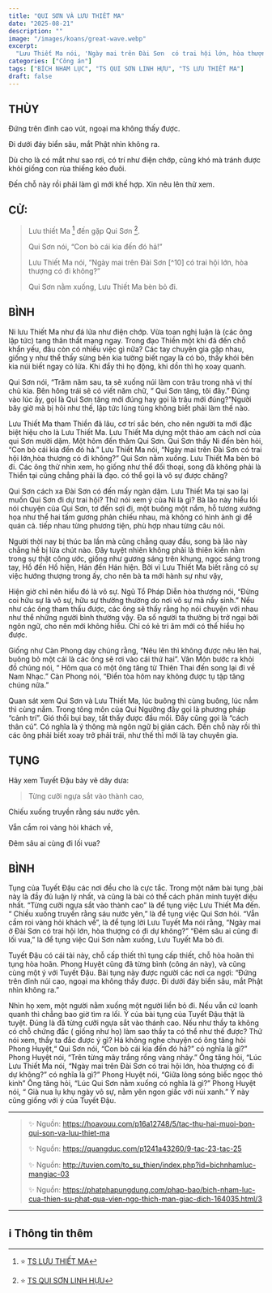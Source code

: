 ```yaml
---
title: "QUI SƠN VÀ LƯU THIẾT MA"
date: "2025-08-21"
description: ""
image: "/images/koans/great-wave.webp"
excerpt: 
  "Lưu Thiết Ma nói, 'Ngày mai trên Đài Sơn  có trai hội lớn, hòa thượng có đi không?'. Qui Sơn nằm xuống, Lưu Thiết Ma bèn bỏ đi."
categories: ["Công án"]
tags: ["BÍCH NHAM LỤC", "TS QUI SƠN LINH HỰU", "TS LƯU THIẾT MA"]
draft: false
---
```


## THÙY

Đứng trên đỉnh cao vút, ngoại ma không thấy được. 

Đi dưới đáy biển sâu, mắt Phật nhìn không ra. 

Dù cho là có mắt như sao rơi, có trí như điện chớp, cũng khó mà tránh được khỏi giống con rùa thiếng kéo đuôi. 

Đến chỗ này rồi phải làm gì mới khế hợp. Xin nêu lên thử xem.

## CỬ:

> Lưu thiết Ma [^1] đến gặp Qui Sơn [^2]. 
> 
> Qui Sơn nói, “Con bò cái kia đến đó hả!” 
> 
> Lưu Thiết Ma nói, “Ngày mai trên Đài Sơn [^10] có trai hội lớn, hòa thượng có đi không?” 
> 
> Qui Sơn nằm xuống, Lưu Thiết Ma bèn bỏ đi.

## BÌNH

Ni lưu Thiết Ma như đá lửa như điện chớp. Vừa toan nghị luận là (các ông lập tức) tang thân thất mạng ngay. Trong đạo Thiền một khi đã đến chỗ khẩn yếu, đâu còn có nhiều việc gì nữa? Các tay chuyên gia gặp nhau, giống y như thể thấy sừng bên kia tường biết ngay là có bò, thấy khói bên kia núi biết ngay có lửa. Khi đẩy thì họ động, khi dồn thì họ xoay quanh.

Qui Sơn nói, “Trăm năm sau, ta sẽ xuống núi làm con trâu trong nhà vị thí chủ kia. Bên hông trái sẽ có viết năm chữ, “ Qui Sơn tăng, tôi đây.” Đúng vào lúc ấy, gọi là Qui Sơn tăng mới đúng hay gọi là trâu mới đúng?”Người bây giờ mà bị hỏi như thế, lập tức lúng túng không biết phải làm thế nào.

Lưu Thiết Ma tham Thiền đã lâu, cơ trí sắc bén, cho nên người ta mới đặc biệt hiệu cho là Lưu Thiết Ma. Lưu Thiết Ma dựng một thảo am cách nơi của qui Sơn mười dặm. Một hôm đến thăm Qui Sơn. Qui Sơn thấy Ni đến bèn hỏi, “Con bò cái kia đến đó hả.” Lưu Thiết Ma nói, “Ngày mai trên Đài Sơn có trai hội lớn,hòa thượng có đi không?” Qui Sơn nằm xuống. Lưu Thiết Ma bèn bỏ đi. Các ông thử nhìn xem, họ giống như thể đối thoại, song đã không phải là Thiền tại cũng chẳng phải là đạo. có thể gọi là vô sự được chăng?

Qui Sơn cách xa Đài Sơn có đến mấy ngàn dặm. Lưu Thiết Ma tại sao lại muốn Qui Sơn đi dự trai hội? Thử nói xem ý của Ni là gì? Bà lão này hiểu lối nói chuyện của Qui Sơn, tơ đến sợi đi, một buông một nắm, hỗ tương xướng họa như thể hai tấm gương phản chiếu nhau, mà không có hình ảnh gì để quán cả. tiếp nhau từng phương tiện, phù hợp nhau từng câu nói.

Người thời nay bị thúc ba lần mà cũng chẳng quay đầu, song bà lão này chẳng hề bị lừa chút nào. Đây tuyệt nhiên không phải là thiên kiến nằm trong sự thật công ước, giống như gương sáng trên khung, ngọc sáng trong tay, Hồ đến Hồ hiện, Hán đến Hán hiện. Bởi vì Lưu Thiết Ma biết rằng có sự việc hướng thượng trong ấy, cho nên bà ta mới hành sự như vậy,

Hiện giờ chỉ nên hiểu đó là vô sự. Ngũ Tổ Pháp Diễn hòa thượng nói, “Đừng coi hữu sự là vô sự, hữu sự thường thường do nơi vô sự mà nẩy sinh.” Nếu như các ông tham thấu được, các ông sẽ thấy rằng họ nói chuyện với nhau như thể những người bình thường vậy. Đa số người ta thường bị trở ngại bởi ngôn ngữ, cho nên mới không hiểu. Chỉ có kẻ tri âm mới có thể hiểu họ được.

Giống như Càn Phong dạy chúng rằng, “Nêu lên thì không được nêu lên hai, buông bỏ một cái là các ông sẽ rơi vào cái thứ hai”. Vân Môn bước ra khỏi đồ chúng nói, “ Hôm qua có một ông tăng từ Thiên Thai đến song lại đi về Nam Nhạc.” Càn Phong nói, “Điển tòa hôm nay không được tụ tập tăng chúng nữa.”

Quan sát xem Qui Sơn và Lưu Thiết Ma, lúc buông thì cùng buông, lúc nắm thì cùng nắm. Trong tông môn của Qui Ngưỡng đây gọi là phương pháp “cảnh trí”. Gió thổi bụi bay, tất thấy được đầu mối. Đây cũng gọi là “cách thân cú”. Có nghĩa là ý thông mà ngôn ngữ bị gián cách. Đến chỗ này rồi thì các ông phải biết xoay trở phải trái, như thế thì mới là tay chuyên gia.

## TỤNG

Hãy xem Tuyết Đậu bày vẽ dây dưa:

> Từng cưỡi ngựa sắt vào thành cao,

Chiếu xuống truyền rằng sáu nước yên.

Vẫn cầm roi vàng hỏi khách về,

Đêm sâu ai cùng đi lối vua?

## BÌNH

Tụng của Tuyết Đậu các nơi đều cho là cực tắc. Trong một năm bài tụng ,bài này là đầy đủ luận lý nhất, và cũng là bài có thể cách phân minh tuyệt diệu nhất. “Từng cưỡi ngựa sắt vào thành cao” là để tụng việc Lưu Thiết Ma đến. “ Chiều xuống truyền rằng sáu nước yên,” là để tụng việc Qui Sơn hỏi. “Vẫn cầm roi vàng hỏi khách về”, là để tụng lời Lưu Tuyết Ma nói rằng, “Ngày mai ở Đài Sơn có trai hội lớn, hòa thượng có đi dự không?” “Đêm sâu ai cũng đi lối vua,” là để tụng việc Qui Sơn nằm xuống, Lưu Tuyết Ma bỏ đi.

Tuyết Đậu có cái tài này, chỗ cấp thiết thì tụng cấp thiết, chỗ hòa hoãn thì tụng hòa hoãn. Phong Huyệt cũng đã từng bình (công án này), và cũng cùng một ý với Tuyết Đậu. Bài tụng này được người các nơi ca ngợi: “Đứng trên đỉnh núi cao, ngoại ma không thấy được. Đi dưới đáy biển sâu, mắt Phật nhìn không ra.”

Nhìn họ xem, một người nằm xuống một người liền bỏ đi. Nếu vẫn cứ loanh quanh thì chẳng bao giờ tìm ra lối. Ý của bài tụng của Tuyết Đậu thật là tuyệt. Đúng là đã từng cưỡi ngựa sắt vào thánh cao. Nếu như thầy ta không có chỗ chứng đắc ( giống như họ) làm sao thầy ta có thể như thế được? Thử nói xem, thầy ta đắc được ý gì? Há không nghe chuyện có ông tăng hỏi Phong Huyệt,“ Qui Sơn nói, “Con bò cái kia đến đó hả?” có nghĩa là gì?” Phong Huyệt nói, “Trên từng mây trắng rồng vàng nhảy.” Ông tăng hỏi, “Lúc Lưu Thiết Ma nói, “Ngày mai trên Đài Sơn có trai hội lớn, hòa thượng có đi dự không?” có nghĩa là gì?” Phong Huyệt nói, “Giữa lòng sóng biếc ngọc thỏ kinh” Ông tăng hỏi, “Lúc Qui Sơn nằm xuống có nghĩa là gì?” Phong Huyệt nói, “ Già nua lụ khụ ngày vô sự, nằm yên ngon giấc với núi xanh.” Ý này cũng giống với ý của Tuyết Đậu.

***

> ✨ Nguồn:  https://hoavouu.com/p16a12748/5/tac-thu-hai-muoi-bon-qui-son-va-luu-thiet-ma
>
> ✨ Nguồn:  https://quangduc.com/p1241a43260/9-tac-23-tac-25
>
> ✨ Nguồn:  http://tuvien.com/to_su_thien/index.php?id=bichnhamluc-mangiac-03
>
> ✨ Nguồn:  https://phatphapungdung.com/phap-bao/bich-nham-luc-cua-thien-su-phat-qua-vien-ngo-thich-man-giac-dich-164035.html/3

***

## ℹ️ Thông tin thêm

[^1]: ⭐️ <a href="https://blog.phapthihoi.org/gt-member/ts-luu-thiet-ma/" target="_blank">TS LƯU THIẾT MA</a>

[^2]: ⭐️ <a href="http://thuongchieu.net/index.php/phapthoai/suphu/4804-tslinhhuu" target="_blank">TS QUI SƠN LINH HỰU</a>


